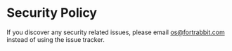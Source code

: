 # Security Policy

If you discover any security related issues, please email os@fortrabbit.com instead of using the issue tracker.

